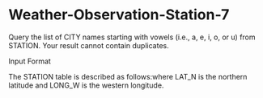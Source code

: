 # Weather-Observation-Station-7

Query the list of CITY names starting with vowels (i.e., a, e, i, o, or u) from STATION. Your result cannot contain duplicates.

Input Format

The STATION table is described as follows:where LAT_N is the northern latitude and LONG_W is the western longitude.
